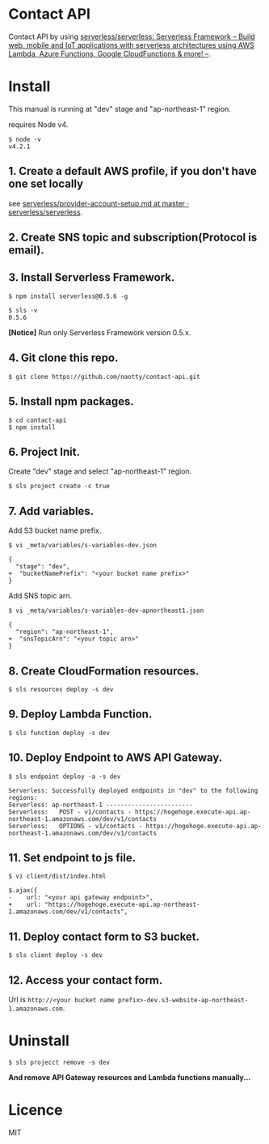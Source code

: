 # Contact API

Contact API by using [serverless/serverless: Serverless Framework – Build web, mobile and IoT applications with serverless architectures using AWS Lambda, Azure Functions, Google CloudFunctions & more\! –](https://github.com/serverless/serverless).


# Install
This manual is running at "dev" stage and "ap-northeast-1" region.   
  
requires Node v4.

```
$ node -v
v4.2.1
```

## 1. Create a default AWS profile, if you don't have one set locally
see [serverless/provider\-account\-setup\.md at master · serverless/serverless](https://github.com/serverless/serverless/blob/master/docs/guide/provider-account-setup.md#amazon-web-services).


## 2. Create SNS topic and subscription(Protocol is email).


## 3. Install Serverless Framework.

```
$ npm install serverless@0.5.6 -g

$ sls -v
0.5.6
```

**[Notice]** Run only Serverless Framework version 0.5.x.


## 4. Git clone this repo.

```
$ git clone https://github.com/naotty/contact-api.git
```


## 5. Install npm packages.

```
$ cd contact-api
$ npm install
```

## 6. Project Init.
Create "dev" stage and select "ap-northeast-1" region.

```
$ sls project create -c true
```

## 7. Add variables.

Add S3 bucket name prefix.

```
$ vi _meta/variables/s-variables-dev.json

{
  "stage": "dev",
+  "bucketNamePrefix": "<your bucket name prefix>"
}
```

Add SNS topic arn.

```
$ vi _meta/variables/s-variables-dev-apnortheast1.json

{
  "region": "ap-northeast-1",
+  "snsTopicArn": "<your topic arn>"
}
```

## 8. Create CloudFormation resources.

```
$ sls resources deploy -s dev
```

## 9. Deploy Lambda Function.

```
$ sls function deploy -s dev
```

## 10. Deploy Endpoint to AWS API Gateway.

```
$ sls endpoint deploy -a -s dev

Serverless: Successfully deployed endpoints in "dev" to the following regions:
Serverless: ap-northeast-1 ------------------------
Serverless:   POST - v1/contacts - https://hogehoge.execute-api.ap-northeast-1.amazonaws.com/dev/v1/contacts
Serverless:   OPTIONS - v1/contacts - https://hogehoge.execute-api.ap-northeast-1.amazonaws.com/dev/v1/contacts
```

## 11. Set endpoint to js file.

```
$ vi client/dist/index.html

$.ajax({
-    url: "<your api gateway endpoint>",
+    url: "https://hogehoge.execute-api.ap-northeast-1.amazonaws.com/dev/v1/contacts",
```


## 11. Deploy contact form to S3 bucket.

```
$ sls client deploy -s dev
```

## 12. Access your contact form.

Url is ``` http://<your bucket name prefix>-dev.s3-website-ap-northeast-1.amazonaws.com ```.


# Uninstall

```
$ sls projecct remove -s dev
```

**And remove API Gateway resources and Lambda functions manually...**


# Licence

MIT

